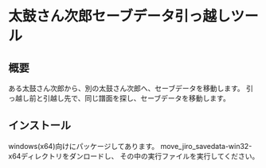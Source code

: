 # 太鼓さん次郎セーブデータ引っ越しツール

## 概要
ある太鼓さん次郎から、別の太鼓さん次郎へ、セーブデータを移動します。
引っ越し前と引越し先で、同じ譜面を探し、セーブデータを移動します。

## インストール
windows(x64)向けにパッケージしてあります。
move_jiro_savedata-win32-x64ディレクトリをダンロードし、
その中の実行ファイルを実行してください。
